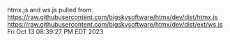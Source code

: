 htmx.js and ws.js pulled from
https://raw.githubusercontent.com/bigskysoftware/htmx/dev/dist/htmx.js
https://raw.githubusercontent.com/bigskysoftware/htmx/dev/dist/ext/ws.js
Fri Oct 13 08:39:27 PM EDT 2023
